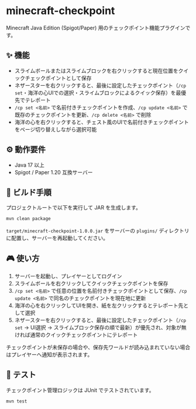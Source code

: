 # minecraft-checkpoint

Minecraft Java Edition (Spigot/Paper) 用のチェックポイント機能プラグインです。

## ✨ 機能

- スライムボールまたはスライムブロックを右クリックすると現在位置をクイックチェックポイントとして保存
- ネザースターを右クリックすると、最後に設定したチェックポイント（`/cp set`・海洋の心UIでの選択・スライムブロックによるクイック保存）を最優先でテレポート
- `/cp set <名前>` で名前付きチェックポイントを作成、`/cp update <名前>` で既存のチェックポイントを更新、`/cp delete <名前>` で削除
- 海洋の心を右クリックすると、チェスト風のUIで名前付きチェックポイントをページ切り替えしながら選択可能

## ⚙️ 動作要件

- Java 17 以上
- Spigot / Paper 1.20 互換サーバー

## 🔧 ビルド手順

プロジェクトルートで以下を実行して JAR を生成します。

```bash
mvn clean package
```

`target/minecraft-checkpoint-1.0.0.jar` をサーバーの `plugins/` ディレクトリに配置し、サーバーを再起動してください。

## 🎮 使い方

1. サーバーを起動し、プレイヤーとしてログイン
2. スライムボールを右クリックしてクイックチェックポイントを保存
3. `/cp set <名前>` で任意の位置を名前付きチェックポイントとして保存、`/cp update <名前>` で同名のチェックポイントを現在地に更新
4. 海洋の心を右クリックしてUIを開き、紙を左クリックするとテレポート先として選択
5. ネザースターを右クリックすると、最後に設定したチェックポイント（`/cp set` → UI選択 → スライムブロック保存の順で最新）が優先され、対象が無ければ通常のクイックチェックポイントにテレポート

チェックポイントが未保存の場合や、保存先ワールドが読み込まれていない場合はプレイヤーへ通知が表示されます。

## 🧪 テスト

チェックポイント管理ロジックは JUnit でテストされています。

```bash
mvn test
```
